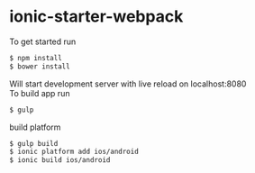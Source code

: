 # ionic-starter-webpack

To get started run  
```bash
$ npm install      
$ bower install
```


Will start development server with live reload on localhost:8080  
To build app run   
```bash
$ gulp
```

build platform
```bash
$ gulp build
$ ionic platform add ios/android
$ ionic build ios/android
```
